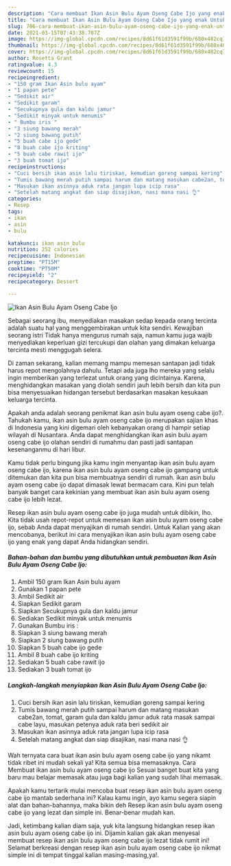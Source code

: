 ```yaml
---
description: "Cara membuat Ikan Asin Bulu Ayam Oseng Cabe Ijo yang enak Untuk Jualan"
title: "Cara membuat Ikan Asin Bulu Ayam Oseng Cabe Ijo yang enak Untuk Jualan"
slug: 706-cara-membuat-ikan-asin-bulu-ayam-oseng-cabe-ijo-yang-enak-untuk-jualan
date: 2021-03-15T07:43:38.707Z
image: https://img-global.cpcdn.com/recipes/8d61f61d3591f99b/680x482cq70/ikan-asin-bulu-ayam-oseng-cabe-ijo-foto-resep-utama.jpg
thumbnail: https://img-global.cpcdn.com/recipes/8d61f61d3591f99b/680x482cq70/ikan-asin-bulu-ayam-oseng-cabe-ijo-foto-resep-utama.jpg
cover: https://img-global.cpcdn.com/recipes/8d61f61d3591f99b/680x482cq70/ikan-asin-bulu-ayam-oseng-cabe-ijo-foto-resep-utama.jpg
author: Rosetta Grant
ratingvalue: 4.3
reviewcount: 15
recipeingredient:
- "150 gram Ikan Asin bulu ayam"
- "1 papan pete"
- "Sedikit air"
- "Sedikit garam"
- "Secukupnya gula dan kaldu jamur"
- "Sedikit minyak untuk menumis"
- " Bumbu iris "
- "3 siung bawang merah"
- "2 siung bawang putih"
- "5 buah cabe ijo gede"
- "8 buah cabe ijo kriting"
- "5 buah cabe rawit ijo"
- "3 buah tomat ijo"
recipeinstructions:
- "Cuci bersih ikan asin lalu tiriskan, kemudian goreng sampai kering"
- "Tumis bawang merah putih sampai harum dan matang masukan cabe2an, tomat, garam gula dan kaldu jamur aduk rata masak sampai cabe layu, masukan petenya aduk rata beri sedikit air"
- "Masukan ikan asinnya aduk rata jangan lupa icip rasa"
- "Setelah matang angkat dan siap disajikan, nasi mana nasi 👌"
categories:
- Resep
tags:
- ikan
- asin
- bulu

katakunci: ikan asin bulu 
nutrition: 252 calories
recipecuisine: Indonesian
preptime: "PT15M"
cooktime: "PT50M"
recipeyield: "2"
recipecategory: Dessert

---
```



![Ikan Asin Bulu Ayam Oseng Cabe Ijo](https://img-global.cpcdn.com/recipes/8d61f61d3591f99b/680x482cq70/ikan-asin-bulu-ayam-oseng-cabe-ijo-foto-resep-utama.jpg)

Sebagai seorang ibu, menyediakan masakan sedap kepada orang tercinta adalah suatu hal yang menggembirakan untuk kita sendiri. Kewajiban seorang istri Tidak hanya mengurus rumah saja, namun kamu juga wajib menyediakan keperluan gizi tercukupi dan olahan yang dimakan keluarga tercinta mesti menggugah selera.

Di zaman  sekarang, kalian memang mampu memesan santapan jadi tidak harus repot mengolahnya dahulu. Tetapi ada juga lho mereka yang selalu ingin memberikan yang terlezat untuk orang yang dicintainya. Karena, menghidangkan masakan yang diolah sendiri jauh lebih bersih dan kita pun bisa menyesuaikan hidangan tersebut berdasarkan masakan kesukaan keluarga tercinta. 



Apakah anda adalah seorang penikmat ikan asin bulu ayam oseng cabe ijo?. Tahukah kamu, ikan asin bulu ayam oseng cabe ijo merupakan sajian khas di Indonesia yang kini digemari oleh kebanyakan orang di hampir setiap wilayah di Nusantara. Anda dapat menghidangkan ikan asin bulu ayam oseng cabe ijo olahan sendiri di rumahmu dan pasti jadi santapan kesenanganmu di hari libur.

Kamu tidak perlu bingung jika kamu ingin menyantap ikan asin bulu ayam oseng cabe ijo, karena ikan asin bulu ayam oseng cabe ijo gampang untuk ditemukan dan kita pun bisa membuatnya sendiri di rumah. ikan asin bulu ayam oseng cabe ijo dapat dimasak lewat bermacam cara. Kini pun telah banyak banget cara kekinian yang membuat ikan asin bulu ayam oseng cabe ijo lebih lezat.

Resep ikan asin bulu ayam oseng cabe ijo juga mudah untuk dibikin, lho. Kita tidak usah repot-repot untuk memesan ikan asin bulu ayam oseng cabe ijo, sebab Anda dapat menyajikan di rumah sendiri. Untuk Kalian yang akan mencobanya, berikut ini cara menyajikan ikan asin bulu ayam oseng cabe ijo yang enak yang dapat Anda hidangkan sendiri.

<!--inarticleads1-->

##### Bahan-bahan dan bumbu yang dibutuhkan untuk pembuatan Ikan Asin Bulu Ayam Oseng Cabe Ijo:

1. Ambil 150 gram Ikan Asin bulu ayam
1. Gunakan 1 papan pete
1. Ambil Sedikit air
1. Siapkan Sedikit garam
1. Siapkan Secukupnya gula dan kaldu jamur
1. Sediakan Sedikit minyak untuk menumis
1. Gunakan  Bumbu iris :
1. Siapkan 3 siung bawang merah
1. Siapkan 2 siung bawang putih
1. Siapkan 5 buah cabe ijo gede
1. Ambil 8 buah cabe ijo kriting
1. Sediakan 5 buah cabe rawit ijo
1. Sediakan 3 buah tomat ijo




<!--inarticleads2-->

##### Langkah-langkah menyiapkan Ikan Asin Bulu Ayam Oseng Cabe Ijo:

1. Cuci bersih ikan asin lalu tiriskan, kemudian goreng sampai kering
1. Tumis bawang merah putih sampai harum dan matang masukan cabe2an, tomat, garam gula dan kaldu jamur aduk rata masak sampai cabe layu, masukan petenya aduk rata beri sedikit air
1. Masukan ikan asinnya aduk rata jangan lupa icip rasa
1. Setelah matang angkat dan siap disajikan, nasi mana nasi 👌




Wah ternyata cara buat ikan asin bulu ayam oseng cabe ijo yang nikamt tidak ribet ini mudah sekali ya! Kita semua bisa memasaknya. Cara Membuat ikan asin bulu ayam oseng cabe ijo Sesuai banget buat kita yang baru mau belajar memasak atau juga bagi kalian yang sudah lihai memasak.

Apakah kamu tertarik mulai mencoba buat resep ikan asin bulu ayam oseng cabe ijo mantab sederhana ini? Kalau kamu ingin, ayo kamu segera siapin alat dan bahan-bahannya, maka bikin deh Resep ikan asin bulu ayam oseng cabe ijo yang lezat dan simple ini. Benar-benar mudah kan. 

Jadi, ketimbang kalian diam saja, yuk kita langsung hidangkan resep ikan asin bulu ayam oseng cabe ijo ini. Dijamin kalian gak akan menyesal membuat resep ikan asin bulu ayam oseng cabe ijo lezat tidak rumit ini! Selamat berkreasi dengan resep ikan asin bulu ayam oseng cabe ijo nikmat simple ini di tempat tinggal kalian masing-masing,ya!.

